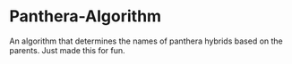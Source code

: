 # Panthera-Algorithm
An algorithm that determines the names of panthera hybrids based on the parents. Just made this for fun.
